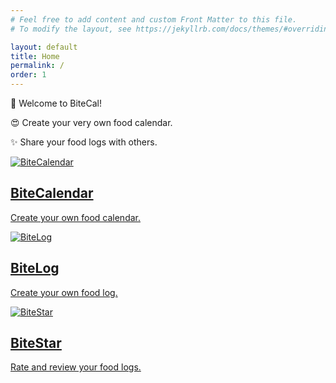 ```yaml
---
# Feel free to add content and custom Front Matter to this file.
# To modify the layout, see https://jekyllrb.com/docs/themes/#overriding-theme-defaults

layout: default
title: Home
permalink: /
order: 1
---
```


<section class="description">
    <div class="row">
        <div class="col-12">
            <p class="title">&#x1F389;  Welcome to BiteCal!</p>
            <p class="content">&#x1F60D; Create your very own food calendar.</p>
            <p class="content">&#x2728; Share your food logs with others.</p>
        </div>
    </div>
</section>

<section class="image-card">
  <div class="row">
    <a href="{{ '/calendar/' | relative_url }}" class="card">
      <img src="{{ '/assets/images/food1.jpg' | relative_url }}" alt="BiteCalendar">
      <h2>BiteCalendar</h2>
      <p>Create your own food calendar.</p>
    </a>
    <a href="{{ '/log/' | relative_url }}" class="card">
      <img src="{{ '/assets/images/food2.jpg' | relative_url }}" alt="BiteLog">
      <h2>BiteLog</h2>
      <p>Create your own food log.</p>
    </a>
    <a href="{{ '/star/' | relative_url }}" class="card">
      <img src="{{ '/assets/images/food3.jpg' | relative_url }}" alt="BiteStar">
      <h2>BiteStar</h2>
      <p>Rate and review your food logs.</p>
    </a>
  </div>
</section>

